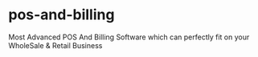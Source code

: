 # pos-and-billing
Most Advanced POS And Billing Software which can perfectly fit on your WholeSale &amp; Retail Business
